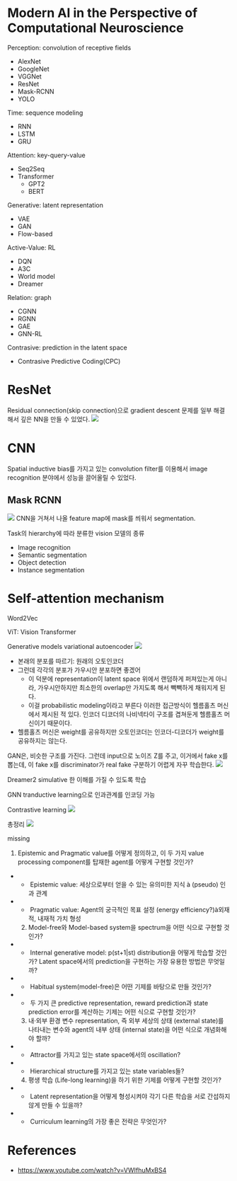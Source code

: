 # Modern AI in the Perspective of Computational Neuroscience
Perception: convolution of receptive fields
- AlexNet
- GoogleNet
- VGGNet
- ResNet
- Mask-RCNN
- YOLO

Time: sequence modeling
- RNN
- LSTM
- GRU

Attention: key-query-value
- Seq2Seq
- Transformer
	- GPT2
	- BERT

Generative: latent representation
- VAE
- GAN
- Flow-based

Active-Value: RL
- DQN
- A3C
- World model
- Dreamer

Relation: graph
- CGNN
- RGNN
- GAE
- GNN-RL


Contrasive: prediction in the latent space
- Contrasive Predictive Coding(CPC)


# ResNet
Residual connection(skip connection)으로 gradient descent 문제를 일부 해결해서 깊은 NN을 만들 수 있었다.
![](resnet.png)

# CNN
Spatial inductive bias를 가지고 있는 convolution filter를 이용해서 image recognition 분야에서 성능을 끌어올릴 수 있었다.


## Mask RCNN
![](rcnn.png)
CNN을 거쳐서 나올 feature map에 mask를 씌워서 segmentation.


Task의 hierarchy에 따라 분류한 vision 모델의 종류
- Image recognition
- Semantic segmentation
- Object detection
- Instance segmentation

# Self-attention mechanism

Word2Vec

ViT: Vision Transformer

Generative models
variational autoencoder
![](gan.png)
- 본래의 분포를 따르기: 원래의 오토인코더
- 그런데 각각의 분포가 가우시안 분포하면 좋겠어
	- 이 덕분에 representation이 latent space 위에서 랜덤하게 퍼져있는게 아니라, 가우시안하지만 최소한의 overlap만 가지도록 해서 빽빽하게 채워지게 된다.
	- 이걸 probabilistic modeling이라고 부른다
이러한 접근방식이 헬름홀츠 머신에서 제시된 적 있다.
인코더 디코더의 나비넥타이 구조를 겹쳐둔게 헬름홀츠 머신이기 때문이다.
- 헬름홀츠 머신은 weight를 공유하지만 오토인코더는 인코더-디코더가 weight를 공유하지는 않는다.

GAN은, 비슷한 구조를 가진다.
그런데 input으로 노이즈 Z를 주고, 이거에서 fake x를 뽑는데, 이 fake x를 discriminator가 real fake 구분하기 어렵게 자꾸 학습한다. 
![](vae-and-gan.png)


Dreamer2
simulative 한 이해를 가질 수 있도록 학습


GNN
tranductive learning으로 인과관계를 인코딩 가능


Contrastive learning
![](contrastive-learning.png)


총정리
![](landscaping.png)


missing
1) Epistemic and Pragmatic value를 어떻게 정의하고, 이 두 가지 value processing component를 탑재한 agent를 어떻게 구현할 것인가?
-   -  Epistemic value: 세상으로부터 얻을 수 있는 유의미한 지식 à (pseudo) 인과 관계
-   -  Pragmatic value: Agent의 궁극적인 목표 설정 (energy efficiency?)à외재적, 내재적 가치 형성

    2) Model-free와 Model-based system을 spectrum을 어떤 식으로 구현할 것인가?
-   -  Internal generative model: p(st+1|st) distribution을 어떻게 학습할 것인가? Latent space에서의 prediction을 구현하는 가장 유용한 방법은 무엇일까?
-   -  Habitual system(model-free)은 어떤 기제를 바탕으로 만들 것인가?
-   -  두 가지 큰 predictive representation, reward prediction과 state prediction error를 계산하는 기제는 어떤 식으로 구현할 것인가?
    
    3) 내·외부 환경 변수 representation, 즉 외부 세상의 상태 (external state)를 나타내는 변수와 agent의 내부 상태 (internal state)을 어떤 식으로 개념화해야 할까?
-   -  Attractor를 가지고 있는 state space에서의 oscillation?
-   -  Hierarchical structure를 가지고 있는 state variables들?
    
    4) 평생 학습 (Life-long learning)을 하기 위한 기제를 어떻게 구현할 것인가?
-   -  Latent representation을 어떻게 형성시켜야 각기 다른 학습을 서로 간섭하지 않게 만들 수 있을까?
-   -  Curriculum learning의 가장 좋은 전략은 무엇인가?


# References
- https://www.youtube.com/watch?v=VWIfhuMxBS4